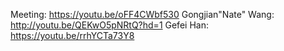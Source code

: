 Meeting: https://youtu.be/oFF4CWbf530
Gongjian"Nate" Wang: http://youtu.be/QEKwO5pNRtQ?hd=1
Gefei Han: https://youtu.be/rrhYCTa73Y8
